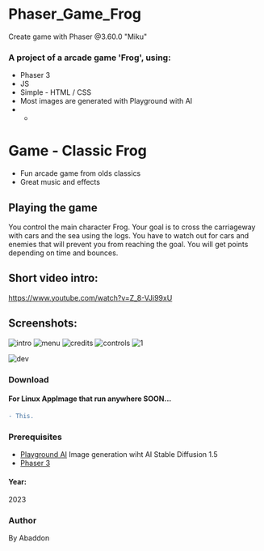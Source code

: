 # Phaser_Game_Frog
Create game with Phaser @3.60.0 "Miku"

### A project of a arcade game 'Frog', using:
+ Phaser 3
+ JS
+ Simple - HTML / CSS
+ Most images are generated with Playground with AI
+ +

# Game - Classic Frog
- Fun arcade game from olds classics
- Great music and effects

## Playing the game
You control the main character Frog.
Your goal is to cross the carriageway with cars and the sea using the logs.
You have to watch out for cars and enemies that will prevent you from reaching the goal.
You will get points depending on time and bounces.

## Short video intro:
https://www.youtube.com/watch?v=Z_8-VJi99xU

## Screenshots:
![intro](https://user-images.githubusercontent.com/51271834/234928886-e181b79c-cc28-41b2-a8ce-50749416f89b.png)
![menu](https://github.com/byAbaddon/Phaser_Game_Frog/assets/51271834/ff2423f1-ef4e-4a4e-a5c1-16887135a1f9)
![credits](https://github.com/byAbaddon/Phaser_Game_Frog/assets/51271834/84f530fb-c04c-4ad5-905e-b82670ec5ebf)
![controls](https://github.com/byAbaddon/Phaser_Game_Frog/assets/51271834/43f04308-049d-48e6-bad2-4b1cc6786ac8)
![1](https://github.com/byAbaddon/Phaser_Game_Frog/assets/51271834/d8c650a5-9160-4ac4-ace3-9ec2f776958c)

![dev](https://user-images.githubusercontent.com/51271834/231263124-c46ab420-d627-4c31-9684-5650294ff2f8.png)


### Download
#### For Linux AppImage that run anywhere SOON...

```diff
- This.
```

### Prerequisites
- [Playground AI](https://playgroundai.com) Image generation wiht AI Stable Diffusion 1.5
- [Phaser 3](https://phaser.io)
#### Year:
2023

### Author
By Abaddon
